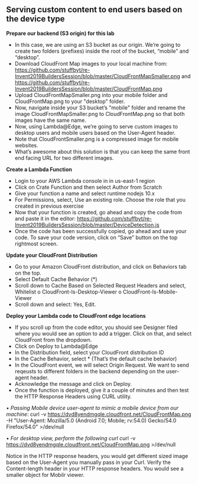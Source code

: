## Serving custom content to end users based on the device type

**Prepare our backend (S3 origin) for this lab**

-	In this case, we are using an S3 bucket as our origin. We’re going to create two folders (prefixes) inside the root of the bucket, “mobile” and “desktop”.
-	Download CloudFront Map images to your local machine from: 
  https://github.com/stuffbyt/re-Invent2019BuildersSession/blob/master/CloudFrontMapSmaller.png
  and https://github.com/stuffbyt/re-Invent2019BuildersSession/blob/master/CloudFrontMap.png
-	Upload CloudFrontMapSmaller.png into your mobile folder and CloudFrontMap.png to your "desktop" folder. 
-	Now, navigate inside your S3 bucket’s "mobile" folder and rename the image CloudFrontMapSmaller.png to CloudFrontMap.png so that both images have the same name. 
-	Now, using Lambda@Edge, we’re going to serve custom images to desktop users and mobile users based on the User-Agent header. 
-	Note that CloudFrontSmaller.png is a compressed image for mobile websites. 
-	What’s awesome about this solution is that you can keep the same front end facing URL for two different images.

**Create a Lambda Function**

-	Login to your AWS Lambda console in in us-east-1 region
-	Click on Crate Function and then select Author from Scratch
-	Give your function a name and select runtime nodejs 10.x 
-	For Permissions, select, Use an existing role. Choose the role that you created in previous exercise 
-	Now that your function is created, go ahead and copy the code from and paste it in the editor: https://github.com/stuffbyt/re-Invent2019BuildersSession/blob/master/DeviceDetection.js
-	Once the code has been successfully copied, go ahead and save your code. To save your code version, click on “Save” button on the top rightmost screen.

**Update your CloudFront Distribution**

-	Go to your Amazon CloudFront distribution, and click on Behaviors tab on the top.
-	Select Default Cache Behavior (*)
-	Scroll down to Cache Based on Selected Request Headers and select, Whitelist
o	CloudFront-Is-Desktop-Viewer
o	CloudFront-Is-Mobile-Viewer
-	Scroll down and select: Yes, Edit.

**Deploy your Lambda code to CloudFront edge locations**

-	If you scroll up from the code editor, you should see Designer filed where you would see an option to add a trigger. Click on that, and select CloudFront from the dropdown. 
-	Click on Deploy to Lambda@Edge 
-	In the Distribution field, select your CloudFront distribution ID
-	In the Cache Behavior, select * (That’s the default cache behavior)
-	In the CloudFront event, we will select Origin Request. We want to send reqeusts to different folders in the backend depending on the user-agent header. 
-	Acknowledge the message and click on Deploy.
-	Once the function is deployed, give it a couple of minutes and then test the HTTP Response Headers using CURL utility. 

• *Passing Mobile device user-agent to mimic a mobile device from our machine*:
curl -v https://dvd8yendmgqle.cloudfront.net/CloudFrontMap.png -H "User-Agent: Mozilla/5.0 (Android 7.0; Mobile; rv:54.0) Gecko/54.0 Firefox/54.0" >/dev/null

•	*For desktop view, perform the following curl*
curl -v https://dvd8yendmgqle.cloudfront.net/CloudFrontMap.png >/dev/null

Notice in the HTTP response headers, you would get different sized image based on the User-Agent you manually pass in your Curl. Verify the Content-length header in your HTTP response headers. You would see a smaller object for Mobilr viewer.
